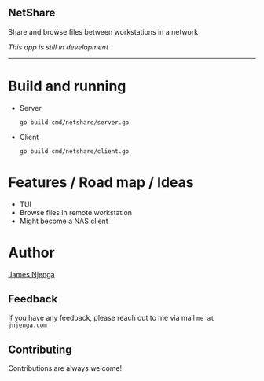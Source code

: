 NetShare
---

Share and browse files between workstations in a network

*This app is still in development*

---

# Build and running

- Server

    `go build cmd/netshare/server.go`

- Client

    `go build cmd/netshare/client.go`

# Features / Road map / Ideas

- TUI
- Browse files in remote workstation
- Might become a NAS client

# Author

[James Njenga](jnjenga.com)

## Feedback

If you have any feedback, please reach out to me via mail `me at jnjenga.com`
  
## Contributing

Contributions are always welcome!

